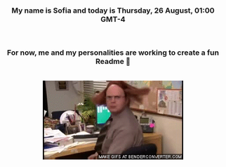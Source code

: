 


<div align="center">
<h3 >My name is Sofia and today is Thursday, 26 August, 01:00 GMT-4</h3><br>
<h3 >For now, me and my personalities are working to create a fun Readme 👋
</h3><br>
<img src='img/dwight.gif' alt='working...'/>
</div>
